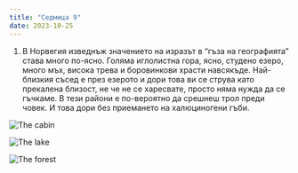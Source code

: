 ```yaml
---
title: "Седмица 9"
date: 2023-10-25
---
```

1. В Норвегия изведнъж значението на изразът в “гъза на географията” става много по-ясно. Голяма иглолистна гора, ясно, студено езеро, много мъх, висока трева и боровинкови храсти навсякъде. Най-близкия съсед е през езерото и дори това ви се струва като прекалена близост, не че не се харесвате, просто няма нужда да се гъчкаме.
В тези райони е по-вероятно да срешнеш трол преди човек. И това дори без приемането на халюциногени гъби.

![The cabin](https://github.com/wiseblondie/brum-thoughts-chain/assets/133108671/923aab8b-fd1d-44ed-b4df-e15870e28cad)

![The lake](https://github.com/wiseblondie/brum-thoughts-chain/assets/133108671/3bce7e52-cc2e-47bf-b77b-ce65ad14023c)

![The forest](https://github.com/wiseblondie/brum-thoughts-chain/assets/133108671/9ed02349-164b-48e8-a236-e9f3873be95d)
